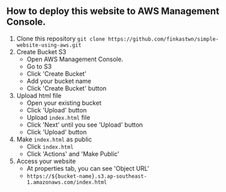 ## How to deploy this website to AWS Management Console.

1. Clone this repository
   ```git clone https://github.com/finkastwn/simple-website-using-aws.git```
2. Create Bucket S3
   - Open AWS Management Console.
   - Go to S3
   - Click 'Create Bucket'
   - Add your bucket name
   - Click 'Create Bucket' button
3. Upload html file
   - Open your existing bucket
   - Click 'Upload' button
   - Upload ```index.html``` file
   - Click 'Next' until you see 'Upload' button
   - Click 'Upload' button
4. Make ```index.html``` as public
   - Click ```index.html```
   - Click 'Actions' and 'Make Public'
5. Access your website
   - At properties tab, you can see 'Object URL'
   - ```https://${bucket-name}.s3.ap-southeast-1.amazonaws.com/index.html```
